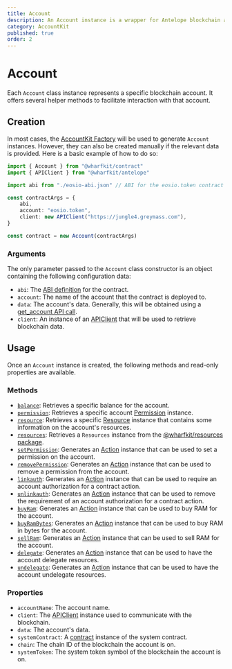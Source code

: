 ```yaml
---
title: Account
description: An Account instance is a wrapper for Antelope blockchain accounts. It facilitates interaction with accounts by offering methods for account data retrieval and action generation.
category: AccountKit
published: true
order: 2
---
```


# Account

Each `Account` class instance represents a specific blockchain account. It offers several helper methods to facilitate interaction with that account.

## Creation

In most cases, the [AccountKit Factory](/docs/account-kit/account-kit-factory) will be used to generate `Account` instances. However, they can also be created manually if the relevant data is provided. Here is a basic example of how to do so:

```ts
import { Account } from "@wharfkit/contract"
import { APIClient } from "@wharfkit/antelope"

import abi from "./eosio-abi.json" // ABI for the eosio.token contract

const contractArgs = {
    abi,
    account: "eosio.token",
    client: new APIClient("https://jungle4.greymass.com"),
}

const contract = new Account(contractArgs)
```

### Arguments

The only parameter passed to the `Account` class constructor is an object containing the following configuration data:

- `abi`: The [ABI definition](/docs/antelope/abi) for the contract.
- `account`: The name of the account that the contract is deployed to.
- `data`: The account's data. Generally, this will be obtained using a [get_account API call](https://developers.eos.io/manuals/eos/latest/nodeos/plugins/chain_api_plugin/api-reference/index#operation/get_account). <!-- TODO: Replace this with link from Antelope API docs. Maybe from the antelope docs?? -->
- `client`: An instance of an [APIClient](/docs/antelope/api-client) that will be used to retrieve blockchain data.

## Usage

Once an `Account` instance is created, the following methods and read-only properties are available.

### Methods

- [`balance`](/docs/account-kit/balance-method): Retrieves a specific balance for the account.
- [`permission`](/docs/account-kit/permission-method): Retrieves a specific account [Permission](/docs/account-kit/permission) instance.
- [`resource`](/docs/account-kit/resource-method): Retrieves a specific [Resource](/docs/account-kit/resource) instance that contains some information on the account's resources.
- [`resources`](/docs/account-kit/resources-method): Retrieves a `Resources` instance from the [@wharfkit/resources package](https://www.npmjs.com/package/@wharfkit/resources).
- [`setPermission`](/docs/account-kit/set-permission-method): Generates an [Action](/docs/antelope/action) instance that can be used to set a permission on the account.
- [`removePermission`](/docs/account-kit/remove-permission-method): Generates an [Action](/docs/antelope/action) instance that can be used to remove a permission from the account.
- [`linkauth`](/docs/account-kit/linkauth-method): Generates an [Action](/docs/antelope/action) instance that can be used to require an account authorization for a contract action.
- [`unlinkauth`](/docs/account-kit/unlinkauth-method): Generates an [Action](/docs/antelope/action) instance that can be used to remove the requirement of an account authorization for a contract action.
- [`buyRam`](/docs/account-kit/buy-ram-mmethod): Generates an [Action](/docs/antelope/action) instance that can be used to buy RAM for the account.
- [`buyRamBytes`](/docs/account-kit/buy-ram-bytes-method): Generates an [Action](/docs/antelope/action) instance that can be used to buy RAM in bytes for the account.
- [`sellRam`](/docs/account-kit/sell-ram-method): Generates an [Action](/docs/antelope/action) instance that can be used to sell RAM for the account.
- [`delegate`](/docs/account-kit/delegate-method): Generates an [Action](/docs/antelope/action) instance that can be used to have the account delegate resources.
- [`undelegate`](/docs/account-kit/undelegate-method): Generates an [Action](/docs/antelope/action) instance that can be used to have the account undelegate resources.

### Properties

- `accountName`: The account name.
- `client`: The [APIClient](/docs/antelope/api-client) instance used to communicate with the blockchain.
- `data`: The account's data.
- `systemContract`: A [contract](/docs/contract-kit/contract) instance of the system contract.
- `chain`: The chain ID of the blockchain the account is on.
- `systemToken`: The system token symbol of the blockchain the account is on.
